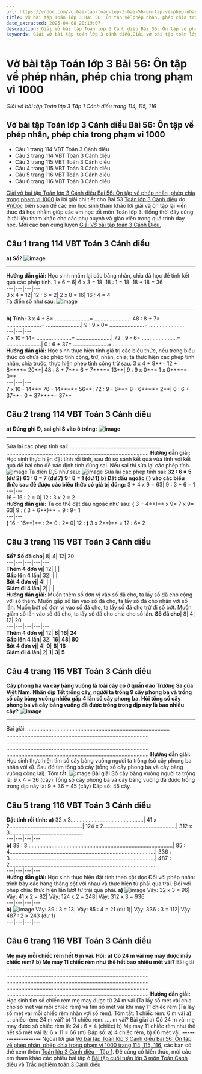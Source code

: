 ```yaml
---
url: https://vndoc.com/vo-bai-tap-toan-lop-3-bai-56-on-tap-ve-phep-nhan-phep-chia-trong-pham-vi-1000-311707
title: Vở bài tập Toán lớp 3 Bài 56: Ôn tập về phép nhân, phép chia trong phạm vi 1000 - Giải vở bài tập Toán lớp 3 Tập 1 Cánh diều trang 114, 115, 116 - VnDoc.com
date_extracted: 2025-04-08 20:19:07
description: Giải Vở bài tập Toán lớp 3 Cánh diều Bài 56: Ôn tập về phép nhân, phép chia trong phạm vi 1000 trang 114, 115, 116, luyện giải bài tập Toán lớp 3 ngắn gọn, dễ hiểu. Mời các em cùng theo dõi.
keywords: Giải vở bài tập toán lớp 3 cánh diều,Giải vở bài tập toán lớp 3 cánh diều bài 56,Giải vở bài tập toán lớp 3 cánh diều bài 56 ôn tập về phép nhân phép chia trong phạm vi 1000,Giải vở bài tập toán lớp 3 cánh diều bài ôn tập về phép nhân phép chia trong phạm vi 1000 trang 114,Giải vở bài tập toán lớp 3 CD ôn tập về phép nhân phép chia trong phạm vi 1000 trang 114,ôn tập về phép nhân phép chia trong phạm vi 1000 giải vở bài tập,giải vở bài tập 3 cánh diều ôn tập về phép nhân phép chia trong phạm vi 1000
---
```


# Vở bài tập Toán lớp 3 Bài 56: Ôn tập về phép nhân, phép chia trong phạm vi 1000
 _Giải vở bài tập Toán lớp 3 Tập 1 Cánh diều trang 114, 115, 116_
## **Vở bài tập Toán lớp 3 Cánh diều Bài 56: Ôn tập về phép nhân, phép chia trong phạm vi 1000**
  * Câu 1 trang 114 VBT Toán 3 Cánh diều
  * Câu 2 trang 114 VBT Toán 3 Cánh diều
  * Câu 3 trang 115 VBT Toán 3 Cánh diều
  * Câu 4 trang 115 VBT Toán 3 Cánh diều
  * Câu 5 trang 116 VBT Toán 3 Cánh diều
  * Câu 6 trang 116 VBT Toán 3 Cánh diều

[Giải vở bài tập Toán lớp 3 Cánh diều Bài 56: Ôn tập về phép nhân, phép chia trong phạm vi 1000](<https://vndoc.com/vo-bai-tap-toan-lop-3-bai-56-on-tap-ve-phep-nhan-phep-chia-trong-pham-vi-1000-311707>) là lời giải chi tiết cho Bài 53 [Toán lớp 3 Cánh diều](<https://vndoc.com/toan-lop-3-cd> "Toán lớp 3 Cánh diều") do [VnDoc](<https://vndoc.com/>) biên soạn để các em học sinh tham khảo lời giải và ôn tập lại kiến thức đã học nhằm giúp các em học tốt môn Toán lớp 3. Đồng thời đây cũng là tài liệu tham khảo cho các phụ huynh và giáo viên trong quá trình dạy học. Mời các bạn cùng luyện [Giải Vở bài tập toán 3 Cánh Diều.](<https://vndoc.com/vo-bai-tap-toan-lop-3-canh-dieu>)
## Câu 1 trang 114 VBT Toán 3 Cánh diều
**a\) Số?**
**![image](https://i.vdoc.vn/data/image/2023/12/16/Picture1-3.png)**
****
**Hướng dẫn giải:**
Học sinh nhẩm lại các bảng nhân, chia đã học để tính kết quả các phép tính.
1 x 6 = 6| 6 x 3 = 18| 18 : 1 = 18| 18 + 18 = 36  
---|---|---|---  
3 x 4 = 12| 12 : 6 = 2| 2 x 8 = 16| 16 : 4 = 4  
Ta điền số như sau:
![image](https://i.vdoc.vn/data/image/2023/12/16/Picture2-3.png)
****
**b\) Tính:**
3 x 4 + 8= …………………..= …………………..| 48 : 8 + 7= …………………..= …………………..| 9 : 9 x 0= …………………..= …………………..  
---|---|---  
7 x 10 - 14= …………………..= …………………..| 72 : 9 - 6= …………………..= …………………..| 0 : 6 + 37= …………………..= …………………..  
**Hướng dẫn giải:**
Học sinh thực hiện tính giá trị các biểu thức, nếu trong biểu thức có chứa các phép tính cộng, trừ, nhân, chia; ta thực hiện các phép tính nhân, chia trước, thực hiện phép tính cộng trừ sau.
3 x 4 + 8**= 12 + 8****= 20**|  48 : 8 + 7**= 6 + 7****= 13**|  9 : 9 x 0**= 1 x 0****= 0**  
---|---|---  
7 x 10 - 14**= 70 - 14****= 56**|  72 : 9 - 6**= 8 - 6****= 2**|  0 : 6 + 37**= 0 + 37****= 37**  
## Câu 2 trang 114 VBT Toán 3 Cánh diều
**a\) Đúng ghi Đ, sai ghi S vào ô trống:**
**![image](https://i.vdoc.vn/data/image/2023/12/16/Picture3-3.png)**
****
Sửa lại các phép tính sai: ……………………………………………………
….………………………………………………………………………………
**Hướng dẫn giải:**
Học sinh thực hiện đặt tính rồi tính, sau đó so sánh kết quả vừa tính với kết quả đề bài cho để xác định tính đúng sai. Nếu sai thì sửa lại các phép tính.
![image](https://i.vdoc.vn/data/image/2023/12/16/Picture4-3.png)
Ta điền Đ,S như sau:
![image](https://i.vdoc.vn/data/image/2023/12/16/Picture5-3.png)
Sửa lại các phép tính sai:
**32 : 6 = 5 \(dư 2\)**
**63 : 8 = 7 \(dư 7\)**
**9 : 8 = 1 \(dư 1\)**
**b\) Đặt dấu ngoặc \( \) vào các biểu thức sau để được các biểu thức có giá trị đúng:**
3 + 4 x 9 = 63| 9 : 3 + 6 = 1  
---|---  
16 - 16 : 2 = 0| 12 : 3 x 2 = 2  
**Hướng dẫn giải:**
Ta có thể đặt dấu ngoặc như sau:
**\(** 3 + 4**\)** x 9= 7 x 9= 63| 9 : **\(** 3 + 6**\)** = 9 : 9= 1  
---|---  
**\(** 16 - 16**\)** : 2= 0 : 2= 0| 12 : **\(** 3 x 2**\)** = 12 : 6= 2  
## Câu 3 trang 115 VBT Toán 3 Cánh diều
**Số?**
**Số đã cho**|  8| 4| 12| 20  
---|---|---|---|---  
**Thêm 4 đơn vị**|  12| | |   
**Gấp lên 4 lần**|  32| | |   
**Bớt 4 đơn vị**|  4| | |   
**Giảm đi 4 lần**|  2| | |   
**Hướng dẫn giải:**
Muốn thêm số đơn vị vào số đã cho, ta lấy số đã cho cộng với số thêm.
Muốn gấp số lần vào số đã cho, ta lấy số đã cho nhân với số lần.
Muốn bớt số đơn vị vào số đã cho, ta lấy số đã cho trừ đi số bớt.
Muốn giảm số lần vào số đã cho, ta lấy số đã cho chia cho số lần.
**Số đã cho**|  8| 4| 12| 20  
---|---|---|---|---  
**Thêm 4 đơn vị**|  12| **8**| **16**| **24**  
**Gấp lên 4 lần**|  32| **16**| **48**| **80**  
**Bớt 4 đơn vị**|  4| **0**| **8**| **16**  
**Giảm đi 4 lần**|  2| **1**| **3**| **5**  
## Câu 4 trang 115 VBT Toán 3 Cánh diều
**Cây phong ba và cây bàng vuông là loài cây có ở quần đảo Trường Sa của Việt Nam. Nhân dịp Tết trồng cây, người ta trồng 9 cây phong ba và trồng số cây bàng vuông nhiều gấp 4 lần số cây phong ba. Hỏi tổng số cây phong ba và cây bàng vuông đã được trồng trong dịp này là bao nhiêu cây?**
**![image](https://i.vdoc.vn/data/image/2023/12/16/Picture6-2.png)**
****
Bài giải:
….………………………………………………………………………………
….………………………………………………………………………………
….………………………………………………………………………………
….………………………………………………………………………………
….………………………………………………………………………………
**Hướng dẫn giải:**
Học sinh thực hiện tìm số cây bàng vuông người ta trồng \(số cây phong ba nhân với 4\). Sau đó tìm tổng số cây \(tổng số cây phong ba và cây bàng vuông cộng lại\).
Tóm tắt:
![image](https://i.vdoc.vn/data/image/2023/12/16/Picture7-2.png)
Bài giải
Số cây bàng vuông người ta trồng là:
9 x 4 = 36 \(cây\)
Tổng số cây phong ba và cây bàng vuông đã được trồng trong dịp này là:
9 + 36 = 45 \(cây\)
Đáp số: 45 cây.
## Câu 5 trang 116 VBT Toán 3 Cánh diều
**Đặt tính rồi tính:**
**a\)**
32 x 3….…………….…………….…………| 41 x 2….…………….…………….…………| 124 x 2….…………….…………….…………| 312 x 3….…………….…………….…………  
---|---|---|---  
**b\)**
39 : 3….…………….…………….…………….…………….…………….…………| 85 : 4….…………….…………….…………….…………….…………….…………| 336 : 3….…………….…………….…………….…………….…………….…………| 487 : 2….…………….…………….…………….…………….…………….…………  
---|---|---|---  
**Hướng dẫn giải:**
Học sinh thực hiện đặt tính theo cột dọc
Đối với phép nhân: trình bày các hàng thẳng cột với nhau và thực hiện từ phải qua trái.
Đối với phép chia: thực hiện lần lượt từ trái qua phải.
**a\)**
![image](https://i.vdoc.vn/data/image/2023/12/16/Picture8-2.png)
Vây: 32 x 3 = 96| Vậy: 41 x 2 = 82| Vậy: 124 x 2 = 248| Vậy: 312 x 3 = 936  
---|---|---|---  
**b\)**
![image](https://i.vdoc.vn/data/image/2023/12/16/Picture9-2.png)
Vây: 39 : 3 = 13| Vậy: 85 : 4 = 21 \(dư 1\)| Vậy: 336 : 3 = 112| Vậy: 487 : 2 = 243 \(dư 1\)  
---|---|---|---  
## Câu 6 trang 116 VBT Toán 3 Cánh diều
**Mẹ may mỗi chiếc rèm hết 6 m vải. Hỏi:**
**a\) Có 24 m vải mẹ may được mấy chiếc rèm?**
**b\) Mẹ may 11 chiếc rèm như thế hết bao nhiêu mét vải?**
Bài giải
….………………………………………………………………………………
….………………………………………………………………………………
….………………………………………………………………………………
….………………………………………………………………………………
….………………………………………………………………………………
**Hướng dẫn giải:**
Học sinh tìm số chiếc rèm mẹ may được từ 24 m vải \(Ta lấy số mét vải chia cho số mét vải mỗi chiếc rèm\) và tìm số mét vải khi may 11 chiếc rèm \(Ta lấy số mét vải mỗi chiếc rèm nhân với số rèm\).
Tóm tắt:
1 chiếc rèm: 6 m vải
a\) … chiếc rèm: 24 m vải?
b\) 11 chiếc rèm: …. m vải?
Bài giải
a\) Có 24 m vải mẹ may được số chiếc rèm là:
24 : 6 = 4 \(chiếc\)
b\) Mẹ may 11 chiếc rèm như thế hết số mét vải là:
6 x 11 = 66 \(m\)
Đáp số: a\) 4 chiếc rèm, b\) 66 mét vải.
**\-------------------**
Ngoài lời giải [Vở bài tập Toán lớp 3 Cánh diều Bài 56: Ôn tập về phép nhân, phép chia trong phạm vi 1000 trang 114, 115, 116](<https://vndoc.com/vo-bai-tap-toan-lop-3-bai-56-on-tap-ve-phep-nhan-phep-chia-trong-pham-vi-1000-311707>), các bạn có thể xem thêm [Toán lớp 3 Cánh diều - Tập 1](<https://vndoc.com/toan-lop-3-cd>). Để củng cố kiến thức, mời các em tham khảo các phiếu bài tập ở [Bài tập cuối tuần lớp 3 môn Toán Cánh diều](<https://vndoc.com/bai-tap-cuoi-tuan-lop3>) và [Trắc nghiệm toán 3 Cánh diều](<https://vndoc.com/test-toan-lop3>)
